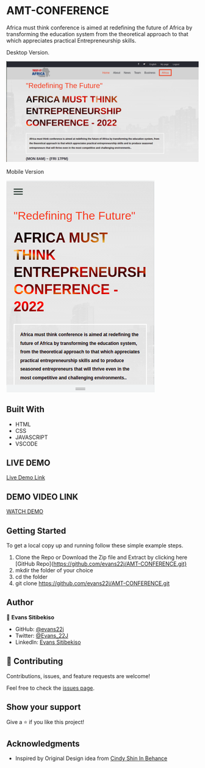 # AMT-CONFERENCE

Africa must think conference is aimed at redefining the future of Africa by transforming the education system from the theoretical approach to that which appreciates practical Entrepreneurship skills. 


Desktop Version.

![screenshot](./images/icons/screen-desk.png)

Mobile Version

![screenshot](./images/icons/mobile.png)


## Built With

- HTML
- CSS
- JAVASCRIPT
- VSCODE

## LIVE DEMO

[Live Demo Link](https://evans22j.github.io/AMT-CONFERENCE/)


## DEMO VIDEO LINK

[WATCH DEMO](https://www.loom.com/share/08ebad94e4774b8491249d70951e9488)

## Getting Started

To get a local copy up and running follow these simple example steps.

1. Clone the Repo or Download the Zip file and Extract by clicking here [GitHub Repo]{https://github.com/evans22j/AMT-CONFERENCE.git}
2. mkdir the folder of your choice
3. cd the folder 
4. git clone https://github.com/evans22j/AMT-CONFERENCE.git


## Author

👤 **Evans Sitibekiso**

- GitHub: [@evans22j](https://github.com/evans22j)
- Twitter: [@Evans_22J](https://twitter.com/Evans_22J)
- LinkedIn: [Evans Sitibekiso](https://www.linkedin.com/in/evans-sitibekiso-a85753202/)



## 🤝 Contributing

Contributions, issues, and feature requests are welcome!

Feel free to check the [issues page](../../issues/).

## Show your support

Give a ⭐️ if you like this project!


## Acknowledgments
- Inspired by Original Design idea from
[Cindy Shin In Behance](https://www.behance.net/adagio07)